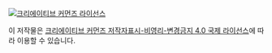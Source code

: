 <a rel="license" href="http://creativecommons.org/licenses/by-nc-nd/4.0/"><img alt="크리에이티브 커먼즈 라이선스" style="border-width:0" src="https://i.creativecommons.org/l/by-nc-nd/4.0/88x31.png" /></a>

이 저작물은 [크리에이티브 커먼즈 저작자표시-비영리-변경금지 4.0 국제 라이선스](http://creativecommons.org/licenses/by-nc-nd/4.0/)에 따라 이용할 수 있습니다.
